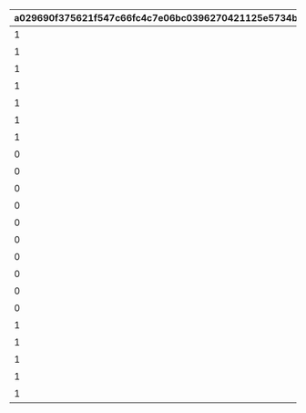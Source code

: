 |a029690f375621f547c66fc4c7e06bc0396270421125e5734ba21d9c432ec7e4|4171ed5060e723f7611e820935d71f4e6eb60f783ae2e7f8d41a13c134dcdd43|4b02ca94560a8fe9206cf69596214546f0b7700218de26ef4ab3832e0cad139c|66e65f323f207444766b458c5e318cdb20ab13bd2743cf4d2f2d458b17569c84|
| --- | --- | --- | --- |
|1|ＨＰ|10000|1|
|1|物理攻撃力|10000|2|
|1|物理防御力|10000|3|
|1|魔法攻撃力|10000|4|
|1|魔法防御力|10000|5|
|1|物理クリティカル|10000|6|
|1|魔法クリティカル|10000|7|
|0|回避|1|8|
|0|ＨＰ吸収|1|9|
|0|ＨＰ自動回復|1|10|
|0|ＴＰ自動回復|1|11|
|0|物理貫通ダメージ|1|12|
|0|魔法貫通ダメージ|1|13|
|0|ＴＰ上昇|1|14|
|0|回復量上昇|1|15|
|0|ＴＰ消費軽減|1|16|
|0|命中|1|17|
|1|物理クリティカルダメージ|100|100|
|1|魔法クリティカルダメージ|100|101|
|1|物理与ダメージ|100|102|
|1|魔法与ダメージ|100|103|
|1|属性ボーナス|10000|104|